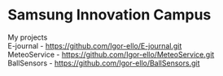 # Samsung Innovation Campus

My projects  
E-journal - https://github.com/Igor-ello/E-journal.git  
MeteoService - https://github.com/Igor-ello/MeteoService.git  
BallSensors - https://github.com/Igor-ello/BallSensors.git  
